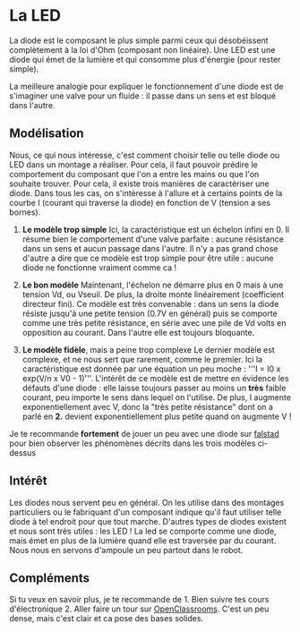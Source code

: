 # La LED 
La diode est le composant le plus simple parmi ceux qui désobéissent complètement à la loi d'Ohm (composant non linéaire).
Une LED est une diode qui émet de la lumière et qui consomme plus d'énergie (pour rester simple).

La meilleure analogie pour expliquer le fonctionnement d'une diode est de s'imaginer une valve pour un fluide : il passe dans un sens et est bloqué dans l'autre. 

## Modélisation 
Nous, ce qui nous intéresse, c'est comment choisir telle ou telle diode ou LED dans un montage a réaliser. Pour cela, il faut pouvoir prédire le comportement du composant que l'on a entre les mains ou que l'on souhaite trouver. Pour cela, il existe trois manières de caractériser une diode. Dans tous les cas, on s'intéresse à l'allure et à certains points de la courbe I (courant qui traverse la diode) en fonction de V (tension a ses bornes).

1. **Le modèle trop simple**
	Ici, la caractéristique est un échelon infini en 0. Il résume bien le comportement d'une valve parfaite : aucune résistance dans un sens et aucun passage dans l'autre. Il n'y a pas grand chose d'autre a dire que ce modèle est trop simple pour être utile : aucune diode ne fonctionne vraiment comme ca !

2. **Le bon modèle**
	Maintenant, l'échelon ne démarre plus en 0 mais à une tension Vd, ou Vseuil. De plus, la droite monte linéairement (coefficient directeur fini). Ce modèle est très convenable : dans un sens la diode résiste jusqu'à une petite tension (0.7V en général) puis se comporte comme une très petite résistance, en série avec une pile de Vd volts en opposition au courant. Dans l'autre elle est toujours bloquante.

3. **Le modèle fidèle**, mais a peine trop complexe
	Le dernier modèle est complexe, et ne nous sert que rarement, comme le premier. Ici la caractéristique est donnée par une équation un peu moche : '''I = I0 x exp(V/n x V0 - 1)'''. L'intérêt de ce modèle est de mettre en évidence les défauts d'une diode : elle laisse toujours passer au moins un **très** faible courant, peu importe le sens dans lequel on l'utilise. De plus, I augmente exponentiellement avec V, donc la "très petite résistance" dont on a parlé en **2.** devient exponentiellement plus petite quand on augmente V ! 

Je te recommande **fortement** de jouer un peu avec une diode sur [falstad](http://www.falstad.com/circuit/) pour bien observer les phénomènes décrits dans les trois modèles ci-dessus

## Intérêt
Les diodes nous servent peu en général. On les utilise dans des montages particuliers ou le fabriquant d'un composant indique qu'il faut utiliser telle diode à tel endroit pour que tout marche. D'autres types de diodes existent et nous sont très utiles : les LED ! La led se comporte comme une diode, mais émet en plus de la lumière quand elle est traversée par du courant. Nous nous en servons d'ampoule un peu partout dans le robot.

## Compléments
Si tu veux en savoir plus, je te recommande de 
	1. Bien suivre tes cours d'électronique
	2. Aller faire un tour sur [OpenClassrooms](https://openclassrooms.com/fr/courses/724810-lelectronique-de-zero/724552-la-diode). C'est un peu dense, mais c'est clair et ca pose des bases solides.